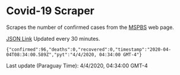 # Covid-19 Scraper

Scrapes the number of confirmed cases from the [MSPBS](https://www.mspbs.gov.py/covid-19.php) web page.

[JSON Link](https://jmayalag.github.io/covid19-scrape/cases.json)
Updated every 30 minutes.
```
{"confirmed":96,"deaths":0,"recovered":0,"timestamp":"2020-04-04T08:34:00.589Z","pyt":"4/4/2020, 04:34:00 GMT-4"}
```
Last update (Paraguay Time): 4/4/2020, 04:34:00 GMT-4